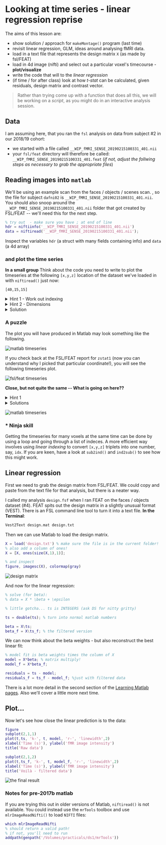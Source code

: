 # Looking at time series - linear regression reprise

The aims of this lesson are:

  - show solution / approach for ``makeMontage()`` program (last time)
  - revisit linear regression, GLM, ideas around analysing fMRI data.
  - load in a text file that represents the design matrix ``X`` (as made by fsl/FEAT)
  - load in 4d image (nifti) and select out a particular voxel's timecourse - **plot/visualize**
  - write the code that will to the *linear regression*
  - (if time / for after class) look at how *t-stat* can be calculated, given residuals, design matrix and contrast vector.

>Rather than trying come up with a function that does all this, we will be working on a _script_, as you might do in an interactive analysis session.

## Data

I am assuming here, that you ran the `fsl` analysis on data from subject #2 in our 2018/19 cohort:

- we started with a file called ``__WIP_fMRI_SENSE_20190215100331_401.nii``
- your ``fsl/feat`` directory will therefore be called: ``__WIP_fMRI_SENSE_20190215100331_401.feat`` (*if not, adjust the follwing steps as necessary to grab the appropriate files*)

## Reading images into ``matlab``

We'll be using an example scan from the faces / objects / scenes scan. , so the file for subject ``dafni02`` is ``__WIP_fMRI_SENSE_20190215100331_401.nii``. You should also snoop around the ``__WIP_fMRI_SENSE_20190215100331_401.nii`` folder that got created by FSL/FEAT -- we'll need this for the next step.

```matlab
% try out  - make sure you have ; at end of line
hdr = niftiinfo('__WIP_fMRI_SENSE_20190215100331_401.nii')
data = niftiread('__WIP_fMRI_SENSE_20190215100331_401.nii');
```

Inspect the variables ``hdr`` (a struct with many fields containing info) and ``data`` (a 4d array)

### and plot the time series

**In a small group** Think about the code you need to write to plot the timeseries at the following ``[x,y,z]`` location of the dataset we've loaded in with ``niftiread()`` just now:

```text
[40,15,15]
```

<details>
<summary>Hint 1 - Work out indexing</summary><p>

What's the indexing you need to fix one ``x`` value, one ``y`` value, and one ``z`` value - and get **all** values across time?
</p>

</details>

<details>
<summary>Hint 2 - Dimensions</summary><p>

An array that has size ``[1, 1, 1, 294]`` is still 4D in Matlab. What command do you need to make this the size ``[294]`` - 1D?

If you are stuck read the help on "singleton dimensions".

</p>
</details>


<details>
<summary>Solution</summary><p>

<pre>
<code>
data = niftiread('__WIP_fMRI_SENSE_20190215100331_401.nii');
ts = squeeze( data(40,15,15,:) );  % nest, so it can go on 1 line

figure, plot(ts, 'r-', 'linewidth', 2)
xlabel('Time (TR)'); ylabel('fMRI response')
title('response at [40,15,15]')
</code>
</pre>
</p>
</details>


### A puzzle

The plot you will have produced in Matlab may look something like the following.

![matlab timeseries](timeseries_scan401+40+15+15.png)


If you check back at the FSL/FEAT report for ``zstat1`` (now you can understand why I picked that particular coordinate!), you will see the following timeseries plot.

![fsl/feat timeseries](./tsplot_zstat1.png)

**Close, but not quite the same -- What is going on here??**


<details>
<summary>Hint 1</summary><p>

Data are often pre-processed. Which data is "raw", which may reflect some pre-processing?

</p>
</details>

<details>
<summary>Solutions</summary><p>

The data shown in the FSL/FEAT report is _not_ raow - but has been pre-processed (motion-corrected, temporally filtered, spatially blurred, ...). That intermediate data is by default stored in a nifti file called ``filtered_func_data`` (it will be stored as a ``hdr/img`` pair)

<pre>
<code>
% specifying path also works!
hdr_f = niftiinfo('__WIP_fMRI_SENSE_20190215100331_401.feat/filtered_func_data.nii.gz');

data_f = niftiread('__WIP_fMRI_SENSE_20190215100331_401.feat/filtered_func_data.nii.gz');

ts_f = squeeze( data_f(40,15,15,:) );  % nest, so it can go on 1 line

figure, plot(ts_f, 'r-', 'linewidth', 2)
xlabel('Time (TR)'); ylabel('fMRI response')
title('*filtered* data at [40,15,15]')

% can also look at both of them at the same times:
% but note! different y-axes
t = hdr_f.PixelDimensions(4) .* (1:numel(ts_f)); % TR -> s
figure
[AX,H1,H2] = plotyy(t, ts, t, ts_f);
set(H1,'color', [1 0 0]);
set(H2,'color', [0 0.2 1]);
title('raw - red; filtered - blue')
xlabel('Time (s)')
ylabel('fMRI response (image intensity)')

</code>
</pre>
</p>
</details>

![matlab timeseries](timeseries_scan401+40+15+15+filtered.png)

### * Ninja skill

Getting the timeseries for many voxels at the same time can be done by using a loop and going through a list of indeces. A more efficient way involves using *linear indexing* to convert ``[x,y,z]`` triplets into one number, say, ``idx``. If you are keen, have a look at ``sub2ind()`` and ``ind2sub()`` to see how this might work.

## Linear regression

First we need to grab the design matrix from FSL/FEAT. We could copy and paste from the text file for that analysis, but there is a neater way.

I called my analysis ``design.fsf`` when I ran FEAT on the faces / objects dataset (#4). FEAT spits out the design matrix in a slightly unusual format (VEST). There is an FSL command line tool to turn it into a text file. **In the Terminal**:

```bash
Vest2Text design.mat design.txt
```

Then we can use Matlab to load the design matrix.

```matlab
X = load('design.txt') % make sure the file is in the current folder!
% also add a column of ones!
X = [X, ones(size(X,1),1)];

% and inspect
figure, imagesc(X), colormap(gray)
```
![design matrix](designMatrix.png)

And now for the linear regression:

```matlab
% solve (for beta):
% data = X * \beta + \epsilon

% little gotcha... ts is INTEGERS (ask DS for nitty gritty)

ts = double(ts); % turn into normal matlab numbers

beta = X\ts;
beta_f = X\ts_f; % the filtered version
```

We can now think about the beta weights - but also reconstruct the best linear fit:

```matlab
% model fit is beta weights times the column of X
model = X*beta; % matrix multiply!
model_f = X*beta_f;

residuals = ts - model;
residuals_f = ts_f - model_f; %just with filtered data
```


There is a lot more detail in the second section of the [Learning Matlab pages](http://schluppeck.github.io/learningMatlab/). Also we'll cover a little more next time.

## Plot...

Now let's see how close the linear prediction is to the data:

```matlab
figure
subplot(2,1,1)
plot(t,ts, 'k-', t, model, 'r-', 'linewidth',2)
xlabel('Time (s)'), ylabel('fMR image intensity')
title('Raw data')

subplot(2,1,2)
plot(t,ts_f, 'k-', t, model_f, 'r-', 'linewidth',2)
xlabel('Time (s)'), ylabel('fMR image intensity')
title('Voilà - filtered data')
```

![the final result](linear-regression.png)


### Notes for pre-2017b matlab

If you are trying this out in older versions of Matlab, ``niftiread()`` is not available. You could instead use the ``mrTools`` toolbox and use ``mlrImageReadNifti()`` to load `NIFTI` files:

```Matlab
which mlrImageReadNifti
% should return a valid path!
% if not, you'll need to run
addpath(genpath('/Volumes/practicals/ds1/mrTools'))
```
